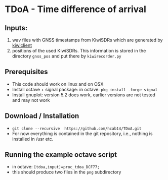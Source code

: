# TDoA - Time difference of arrival

## Inputs:

1. wav files with GNSS timestamps from KiwiSDRs which are generated by [kiwiclient](https://github.com/jks-prv/kiwiclient/tree/jks-v0.1)
2. positions of the used KiwiSDRs. This information is stored in the directory `gnss_pos` and put there by `kiwirecorder.py`

## Prerequisites
* This code should work on linux and on OSX
* Install octave + signal package: in octave: `pkg install -forge signal`
* Install gnuplot: version 5.2 does work, earlier versions are not tested and may not work

## Download / Installation
* `git clone --recursive  https://github.com/hcab14/TDoA.git`
* For now everything is contained in the git repository, i.e., nothing is installed in /usr etc.

## Running the example octave script
* in octave: `[tdoa,input]=proc_tdoa_DCF77;`
* this should produce two files in the `png` subdirectory
